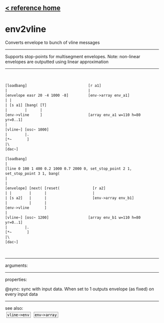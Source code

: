[< reference home](ceammc_lib.html)
---

# env2vline


Converts envelope to bunch of vline messages

---

Supports stop-points for multisegment envelopes. Note: non-linear envelopes are
            outputted using linear approximation
<br>


---


```


[loadbang]                            [r a1]
|                                     |
[envelope easr 20 -4 1000 -8]         [env->array env_a1]
| |
| [s a1] [bang( [T]
|        |      |
[env->vline     ]                     [array env_a1 w=110 h=80 yr=0..1]
|
[vline~] [osc~ 1000]
|        |.
[*~       ]
|\
[dac~]

[loadbang]
|
[line 0 100 1 400 0.2 1000 0.7 2000 0, set_stop_point 2 1, set_stop_point 3 1, bang(
|
|
[envelope] [next( [reset(               [r a2]
| |        |      |                     |
| [s a2]   |      |                     [env->array env_b1]
|          |      |
[env->vline       ]
|
[vline~] [osc~ 1200]                  [array env_b1 w=110 h=80 yr=0..1]
|        |.
[*~       ]
|\
[dac~]

            
```

---
arguments:


---
properties:

@sync: sync with input data. When set
            to 1 outputs envelope (as fixed) on every input data<br>

---
see also:<br>
[![vline-&gt;env](img/object_vline-&gt;env.png)](vline->env.html)
[![env-&gt;array](img/object_env-&gt;array.png)](env->array.html)

